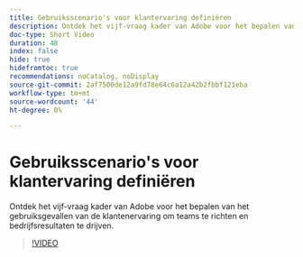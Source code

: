 ```yaml
---
title: Gebruiksscenario's voor klantervaring definiëren
description: Ontdek het vijf-vraag kader van Adobe voor het bepalen van het gebruiksgevallen van de klantenervaring om teams te richten en bedrijfsresultaten te drijven.
doc-type: Short Video
duration: 48
index: false
hide: true
hidefromtoc: true
recommendations: noCatalog, noDisplay
source-git-commit: 2af7500de12a9fd78e64c6a12a42b2fbbf121eba
workflow-type: tm+mt
source-wordcount: '44'
ht-degree: 0%

---
```



# Gebruiksscenario&#39;s voor klantervaring definiëren

Ontdek het vijf-vraag kader van Adobe voor het bepalen van het gebruiksgevallen van de klantenervaring om teams te richten en bedrijfsresultaten te drijven.

<!-- 85_S651_3442537_47_defining-customer-experience-use-cases -->
>[!VIDEO](https://video.tv.adobe.com/v/3458292/?learn=on&enablevpops=true)
